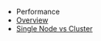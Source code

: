 <ul id="subnav">
	<li class="head first">Performance</li>
	<li {{#if fileIs_performance-overview}}class="active"{{/if}}>
		<a href="performance-overview.html">Overview</a>
		<div class="isActiveIndicator orangeGradient"></div>
	</li>	
	<li {{#if fileIs_performance-single-node-vs-cluster}}class="active"{{/if}}>
		<a href="performance-single-node-vs-cluster.html">Single Node vs Cluster</a>
		<div class="isActiveIndicator orangeGradient"></div>
	</li>	
</ul>
